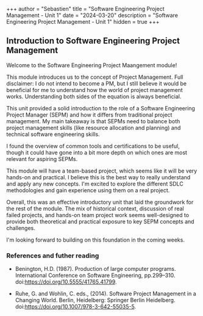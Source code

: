+++
author = "Sebastien"
title = "Software Engineering Project Management - Unit 1"
date = "2024-03-20"
description = "Software Engineering Project Management - Unit 1"
hidden = true
+++

## Introduction to Software Engineering Project Management

Welcome to the Software Engineering Project Maangement module!

This module introduces us to the concept of Project Management. Full disclaimer: I do not intend to become a PM, but I still believe it would be beneficial for me to understand how the world of project management works. Understanding both sides of the equation is always beneficial.

This unit provided a solid introduction to the role of a Software Engineering Project Manager (SEPM) and how it differs from traditional project management. My main takeaway is that SEPMs need to balance both project management skills (like resource allocation and planning) and technical software engineering skills.

I found the overview of common tools and certifications to be useful, though it could have gone into a bit more depth on which ones are most relevant for aspiring SEPMs.

This module will have a team-based project, which seems like it will be very hands-on and practical. I believe this is the best way to really understand and apply any new concepts. I'm excited to explore the different SDLC methodologies and gain experience using them on a real project.

Overall, this was an effective introductory unit that laid the groundwork for the rest of the module. The mix of historical context, discussion of real failed projects, and hands-on team project work seems well-designed to provide both theoretical and practical exposure to key SEPM concepts and challenges.

I'm looking forward to building on this foundation in the coming weeks.


### References and futher reading
- Benington, H.D. (1987). Production of large computer programs. International Conference on Software Engineering, pp.299–310. doi:https://doi.org/10.5555/41765.41799.

- Ruhe, G. and Wohlin, C. eds., (2014). Software Project Management in a Changing World. Berlin, Heidelberg: Springer Berlin Heidelberg. doi:https://doi.org/10.1007/978-3-642-55035-5.